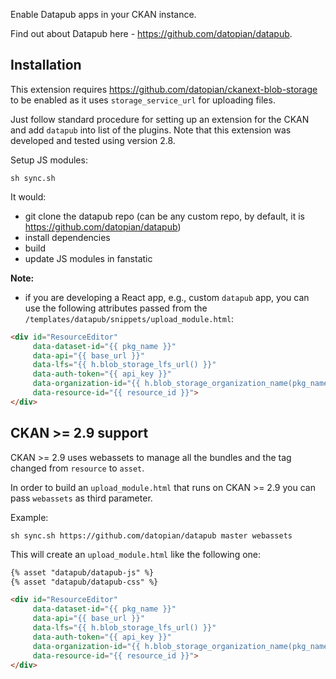 Enable Datapub apps in your CKAN instance.

Find out about Datapub here - https://github.com/datopian/datapub.

## Installation

This extension requires https://github.com/datopian/ckanext-blob-storage to be enabled as it uses `storage_service_url` for uploading files.

Just follow standard procedure for setting up an extension for the CKAN and add `datapub` into list of the plugins. Note that this extension was developed and tested using version 2.8.

Setup JS modules:

```
sh sync.sh
```

It would:

* git clone the datapub repo (can be any custom repo, by default, it is https://github.com/datopian/datapub)
* install dependencies
* build
* update JS modules in fanstatic

**Note:**

- if you are developing a React app, e.g., custom `datapub` app, you can use the following attributes passed from the `/templates/datapub/snippets/upload_module.html`:

```html
<div id="ResourceEditor"
     data-dataset-id="{{ pkg_name }}"
     data-api="{{ base_url }}"
     data-lfs="{{ h.blob_storage_lfs_url() }}"
     data-auth-token="{{ api_key }}"
     data-organization-id="{{ h.blob_storage_organization_name(pkg_name) }}"
     data-resource-id="{{ resource_id }}">
</div>
```
## CKAN >= 2.9 support

CKAN >= 2.9 uses webassets to manage all the bundles and the tag changed from `resource` to `asset`.

In order to build an `upload_module.html` that runs on CKAN >= 2.9 you can pass `webassets` as third parameter.

Example:

```
sh sync.sh https://github.com/datopian/datapub master webassets
```

This will create an `upload_module.html` like the following one:

```html
{% asset "datapub/datapub-js" %}
{% asset "datapub/datapub-css" %}

<div id="ResourceEditor"
     data-dataset-id="{{ pkg_name }}"
     data-api="{{ base_url }}"
     data-lfs="{{ h.blob_storage_lfs_url() }}"
     data-auth-token="{{ api_key }}"
     data-organization-id="{{ h.blob_storage_organization_name(pkg_name) }}"
     data-resource-id="{{ resource_id }}">
</div>
```